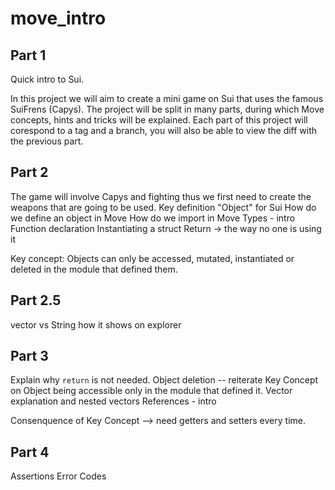 # move_intro

## Part 1

Quick intro to Sui.

In this project we will aim to create a mini game on Sui that uses the famous SuiFrens (Capys).
The project will be split in many parts, during which Move concepts, hints and tricks will be explained.
Each part of this project will corespond to a tag and a branch, you will also be able to view the diff with the previous part.

## Part 2

The game will involve Capys and fighting thus we first need to create the weapons that are going to be used.
Key definition "Object" for Sui
How do we define an object in Move
How do we import in Move
Types - intro
Function declaration
Instantiating a struct
Return -> the way no one is using it

Key concept: Objects can only be accessed, mutated, instantiated or deleted in the module that defined them.


## Part 2.5
vector<u8> vs String how it shows on explorer

## Part 3

Explain why `return` is not needed.
Object deletion -- reiterate Key Concept on Object being accessible only in the module that defined it.
Vector explanation and nested vectors
References - intro

Consenquence of Key Concept --> need getters and setters every time.

## Part 4
Assertions
Error Codes
